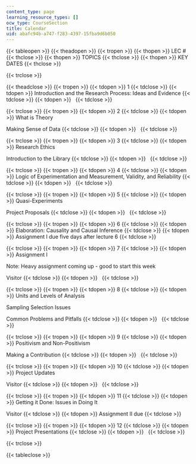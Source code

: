 ```yaml
---
content_type: page
learning_resource_types: []
ocw_type: CourseSection
title: Calendar
uid: abafc94b-a747-f283-4397-15fba9d6b050
---
```


{{< tableopen >}}
{{< theadopen >}}
{{< tropen >}}
{{< thopen >}}
LEC #
{{< thclose >}}
{{< thopen >}}
TOPICS
{{< thclose >}}
{{< thopen >}}
KEY DATES
{{< thclose >}}

{{< trclose >}}

{{< theadclose >}}
{{< tropen >}}
{{< tdopen >}}
1
{{< tdclose >}}
{{< tdopen >}}
Introduction and the Research Process: Ideas and Evidence
{{< tdclose >}}
{{< tdopen >}}
 
{{< tdclose >}}

{{< trclose >}}
{{< tropen >}}
{{< tdopen >}}
2
{{< tdclose >}}
{{< tdopen >}}
What is Theory  
  
Making Sense of Data
{{< tdclose >}}
{{< tdopen >}}
 
{{< tdclose >}}

{{< trclose >}}
{{< tropen >}}
{{< tdopen >}}
3
{{< tdclose >}}
{{< tdopen >}}
Research Ethics  
  
Introduction to the Library
{{< tdclose >}}
{{< tdopen >}}
 
{{< tdclose >}}

{{< trclose >}}
{{< tropen >}}
{{< tdopen >}}
4
{{< tdclose >}}
{{< tdopen >}}
Logic of Experimentation and Measurement, Validity, and Reliability
{{< tdclose >}}
{{< tdopen >}}
 
{{< tdclose >}}

{{< trclose >}}
{{< tropen >}}
{{< tdopen >}}
5
{{< tdclose >}}
{{< tdopen >}}
Quasi-Experiments  
  
Project Proposals
{{< tdclose >}}
{{< tdopen >}}
 
{{< tdclose >}}

{{< trclose >}}
{{< tropen >}}
{{< tdopen >}}
6
{{< tdclose >}}
{{< tdopen >}}
Elaboration: Causality and Causal Inference
{{< tdclose >}}
{{< tdopen >}}
Assignment I due five days after lecture 6
{{< tdclose >}}

{{< trclose >}}
{{< tropen >}}
{{< tdopen >}}
7
{{< tdclose >}}
{{< tdopen >}}
Assignment I  
  
Note: Heavy assignment coming up - good to start this week  
  
Visitor
{{< tdclose >}}
{{< tdopen >}}
 
{{< tdclose >}}

{{< trclose >}}
{{< tropen >}}
{{< tdopen >}}
8
{{< tdclose >}}
{{< tdopen >}}
Units and Levels of Analysis  
  
Sampling Selection Issues  
  
Common Problems and Pitfalls
{{< tdclose >}}
{{< tdopen >}}
 
{{< tdclose >}}

{{< trclose >}}
{{< tropen >}}
{{< tdopen >}}
9
{{< tdclose >}}
{{< tdopen >}}
Positivism and Non-Positivism  
  
Making a Contribution
{{< tdclose >}}
{{< tdopen >}}
 
{{< tdclose >}}

{{< trclose >}}
{{< tropen >}}
{{< tdopen >}}
10
{{< tdclose >}}
{{< tdopen >}}
Project Updates  
  
Visitor
{{< tdclose >}}
{{< tdopen >}}
 
{{< tdclose >}}

{{< trclose >}}
{{< tropen >}}
{{< tdopen >}}
11
{{< tdclose >}}
{{< tdopen >}}
Getting it Done: Issues in Doing It  
  
Visitor
{{< tdclose >}}
{{< tdopen >}}
Assignment II due
{{< tdclose >}}

{{< trclose >}}
{{< tropen >}}
{{< tdopen >}}
12
{{< tdclose >}}
{{< tdopen >}}
Project Presentations
{{< tdclose >}}
{{< tdopen >}}
 
{{< tdclose >}}

{{< trclose >}}

{{< tableclose >}}
